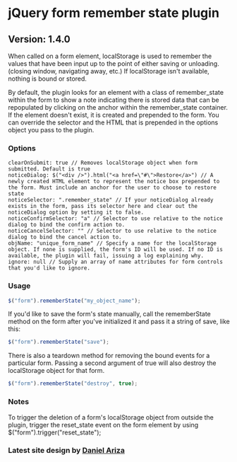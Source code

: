 # jQuery form remember state plugin

## Version: 1.4.0

When called on a form element, localStorage is used to remember the values that have been input up to the point of either saving or unloading. (closing window, navigating away, etc.) If localStorage isn't available, nothing is bound or stored.

By default, the plugin looks for an element with a class of remember_state within the form to show a note indicating there is stored data that can be repopulated by clicking on the anchor within the remember_state container. If the element doesn't exist, it is created and prepended to the form. You can override the selector and the HTML that is prepended in the options object you pass to the plugin.

### Options

    clearOnSubmit: true // Removes localStorage object when form submitted. Default is true
    noticeDialog: $("<div />").html("<a href=\"#\">Restore</a>") // A newly created HTML element to represent the notice box prepended to the form. Must include an anchor for the user to choose to restore state
    noticeSelector: ".remember_state" // If your noticeDialog already exists in the form, pass its selector here and clear out the noticeDialog option by setting it to false.
    noticeConfirmSelector: "a" // Selector to use relative to the notice dialog to bind the confirm action to.
    noticeCancelSelector: "" // Selector to use relative to the notice dialog to bind the cancel action to.
    objName: "unique_form_name" // Specify a name for the localStorage object. If none is supplied, the form's ID will be used. If no ID is available, the plugin will fail, issuing a log explaining why.
    ignore: null // Supply an array of name attributes for form controls that you'd like to ignore.

### Usage

```javascript
$("form").rememberState("my_object_name");
```

If you'd like to save the form's state manually, call the rememberState method on the form after you've initialized it and pass it a string of save, like this:

```javascript
$("form").rememberState("save");
```

There is also a teardown method for removing the bound events for a particular form. Passing a second argument of true will also destroy the localStorage object for that form.

```javascript
$("form").rememberState("destroy", true);
```


### Notes

To trigger the deletion of a form's localStorage object from outside the plugin, trigger the reset_state event on the form element by using $("form").trigger("reset_state");

### Latest site design by [Daniel Ariza](http://danielariza.com)
